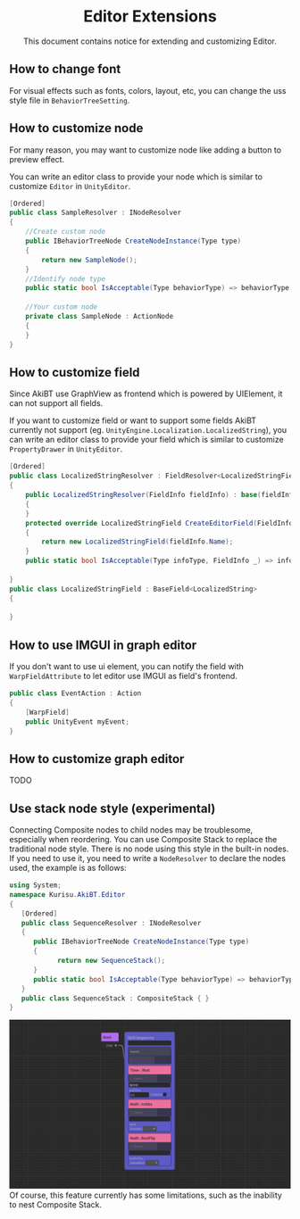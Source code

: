 <div align="center">

# Editor Extensions

This document contains notice for extending and customizing Editor.

</div>

## How to change font

For visual effects such as fonts, colors, layout, etc, you can change the uss style file in `BehaviorTreeSetting`.

## How to customize node

For many reason, you may want to customize node like adding a button to preview effect.

You can write an editor class to provide your node which is similar to customize `Editor` in `UnityEditor`.

```C#
[Ordered]
public class SampleResolver : INodeResolver
{
    //Create custom node
    public IBehaviorTreeNode CreateNodeInstance(Type type)
    {
        return new SampleNode();
    }
    //Identify node type
    public static bool IsAcceptable(Type behaviorType) => behaviorType == typeof(SampleClass);

    //Your custom node
    private class SampleNode : ActionNode
    {
    }
}
```

## How to customize field

Since AkiBT use GraphView as frontend which is powered by UIElement, it can not support all fields.

If you want to customize field or want to support some fields AkiBT currently not support (eg. `UnityEngine.Localization.LocalizedString`), you can write an editor class to provide your field which is similar to customize `PropertyDrawer` in `UnityEditor`.

```C#
[Ordered]
public class LocalizedStringResolver : FieldResolver<LocalizedStringField,LocalizedString>
{
    public LocalizedStringResolver(FieldInfo fieldInfo) : base(fieldInfo)
    {
    }
    protected override LocalizedStringField CreateEditorField(FieldInfo fieldInfo)
    {
        return new LocalizedStringField(fieldInfo.Name);
    }
    public static bool IsAcceptable(Type infoType, FieldInfo _) => infoType == typeof(LocalizedString);

}
public class LocalizedStringField : BaseField<LocalizedString>
{

}
```

## How to use IMGUI in graph editor

If you don't want to use ui element, you can notify the field with `WarpFieldAttribute` to let editor use IMGUI as field's frontend.

```C#
public class EventAction : Action
{
    [WarpField]
    public UnityEvent myEvent;
}
```

## How to customize graph editor

TODO

## Use stack node style (experimental)

   Connecting Composite nodes to child nodes may be troublesome, especially when reordering. You can use Composite Stack to replace the traditional node style. There is no node using this style in the built-in nodes. If you need to use it, you need to write a ``NodeResolver`` to declare the nodes used, the example is as follows:
```C#
using System;
namespace Kurisu.AkiBT.Editor
{
   [Ordered]
   public class SequenceResolver : INodeResolver
   {
      public IBehaviorTreeNode CreateNodeInstance(Type type)
      {
            return new SequenceStack();
      }
      public static bool IsAcceptable(Type behaviorType) => behaviorType == typeof(Sequence);
   }
   public class SequenceStack : CompositeStack { }
}

```
   <img src="./Images/CompositeStack.gif"/>
   Of course, this feature currently has some limitations, such as the inability to nest Composite Stack.
